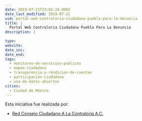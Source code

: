 ```yaml
---
date: 2019-07-21T23:02:24.000Z
date_last_modified: 2019-07-21
uid: portal-web-contraloria-ciudadana-puebla-para-la-denuncia
title: |
  Portal Web Contraloria Ciudadana Puebla Para La Denuncia
description: |
  
type: 
website: 
date_ini: 
date_end: 
tags:
  - monitoreo-de-servicios-publicos
  - mapeo-ciudadano
  - transparencia-y-rendicion-de-cuentas
  - participación-ciudadana
  - uso-de-datos-abiertos
cities: 
  - Ciudad de México
---
```


Esta iniciativa fue realizada por:

- [Red Consejo Ciudadano A La Contraloria A.C.](/organizaciones/red-consejo-ciudadano-a-la-contraloria-a-c)
